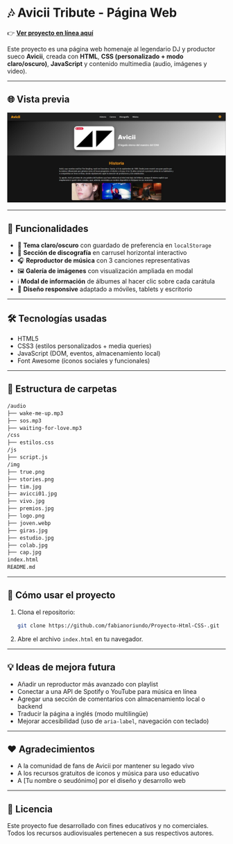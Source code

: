 # 🎶 Avicii Tribute - Página Web

👉 **[Ver proyecto en línea aquí](https://fabianoriundo.github.io/Proyecto-Html-CSS-/)**

Este proyecto es una página web homenaje al legendario DJ y productor sueco **Avicii**, creada con **HTML**, **CSS (personalizado + modo claro/oscuro)**, **JavaScript** y contenido multimedia (audio, imágenes y video).

---

## 🌐 Vista previa

![Captura de pantalla del sitio](img/cap.jpg)

---

## 🚀 Funcionalidades

- 🎨 **Tema claro/oscuro** con guardado de preferencia en `localStorage`  
- 📀 **Sección de discografía** en carrusel horizontal interactivo  
- 🎧 **Reproductor de música** con 3 canciones representativas  
- 🖼️ **Galería de imágenes** con visualización ampliada en modal  
- ℹ️ **Modal de información** de álbumes al hacer clic sobre cada carátula  
- 📱 **Diseño responsive** adaptado a móviles, tablets y escritorio  

---

## 🛠 Tecnologías usadas

- HTML5  
- CSS3 (estilos personalizados + media queries)  
- JavaScript (DOM, eventos, almacenamiento local)  
- Font Awesome (íconos sociales y funcionales)  

---

## 📁 Estructura de carpetas

```sh
/audio
├── wake-me-up.mp3
├── sos.mp3
├── waiting-for-love.mp3
/css
├── estilos.css
/js
├── script.js
/img
├── true.png
├── stories.png
├── tim.jpg
├── avicci01.jpg
├── vivo.jpg
├── premios.jpg
├── logo.png
├── joven.webp
├── giras.jpg
├── estudio.jpg
├── colab.jpg
├── cap.jpg
index.html
README.md
```

---

## 📌 Cómo usar el proyecto

1. Clona el repositorio:
   ```bash
   git clone https://github.com/fabianoriundo/Proyecto-Html-CSS-.git
   ```
2. Abre el archivo `index.html` en tu navegador.

---

## 💡 Ideas de mejora futura

- Añadir un reproductor más avanzado con playlist  
- Conectar a una API de Spotify o YouTube para música en línea  
- Agregar una sección de comentarios con almacenamiento local o backend  
- Traducir la página a inglés (modo multilingüe)  
- Mejorar accesibilidad (uso de `aria-label`, navegación con teclado)

---

## ❤️ Agradecimientos

- A la comunidad de fans de Avicii por mantener su legado vivo  
- A los recursos gratuitos de iconos y música para uso educativo  
- A [Tu nombre o seudónimo] por el diseño y desarrollo web

---

## 📄 Licencia

Este proyecto fue desarrollado con fines educativos y no comerciales. Todos los recursos audiovisuales pertenecen a sus respectivos autores.
